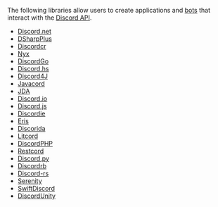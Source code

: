 <!-- TITLE: Libraries -->
<!-- SUBTITLE: A quick summary of Libraries -->

The following libraries allow users to create applications and [bots](https://discordia.me/bots) that interact with the [Discord API](https://discordapp.com/developers/docs/intro).

* [Discord.net](https://github.com/RogueException/Discord.Net)
* [DSharpPlus](https://github.com/NaamloosDT/DSharpPlus)
* [Discordcr](https://github.com/meew0/discordcr)
* [Nyx](https://github.com/Hackzzila/nyx)
* [DiscordGo](https://github.com/bwmarrin/discordgo)
* [Discord.hs](https://gitlab.com/jkoike/Discord.hs)
* [Discord4J](https://github.com/austinv11/Discord4J)
* [Javacord](https://github.com/BtoBastian/Javacord)
* [JDA](https://github.com/DV8FromTheWorld/JDA)
* [Discord.io](https://github.com/izy521/discord.io )
* [Discord.js](https://github.com/hydrabolt/discord.js )
* [Discordie](https://github.com/qeled/discordie )
* [Eris](https://github.com/abalabahaha/eris )
* [Discorida](https://github.com/SinisterRectus/Discordia)
* [Litcord](https://github.com/satom99/litcord)
* [DiscordPHP](https://github.com/teamreflex/DiscordPHP)
* [Restcord](https://github.com/restcord/restcord)
* [Discord.py](https://github.com/Rapptz/discord.py)
* [Discordrb](https://github.com/meew0/discordrb)
* [Discord-rs](https://github.com/SpaceManiac/discord-rs)
* [Serenity](https://github.com/zeyla/serenity)
* [SwiftDiscord](https://github.com/nuclearace/SwiftDiscord)
* [DiscordUnity](https://github.com/robinhood128/DiscordUnity)